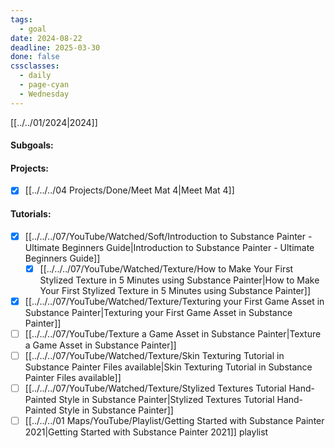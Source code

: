 ```yaml
---
tags:
  - goal
date: 2024-08-22
deadline: 2025-03-30
done: false
cssclasses:
  - daily
  - page-cyan
  - Wednesday
---
```

[[../../01/2024|2024]]
#### Subgoals:

#### Projects:
- [x] [[../../../04 Projects/Done/Meet Mat 4|Meet Mat 4]]
#### Tutorials:
- [x] [[../../../07/YouTube/Watched/Soft/Introduction to Substance Painter - Ultimate Beginners Guide|Introduction to Substance Painter - Ultimate Beginners Guide]]
	- [x] [[../../../07/YouTube/Watched/Texture/How to Make Your First Stylized Texture in 5 Minutes using Substance Painter|How to Make Your First Stylized Texture in 5 Minutes using Substance Painter]]
- [x] [[../../../07/YouTube/Watched/Texture/Texturing your First Game Asset in Substance Painter|Texturing your First Game Asset in Substance Painter]]
- [ ] [[../../../07/YouTube/Texture a Game Asset in Substance Painter|Texture a Game Asset in Substance Painter]]
- [ ] [[../../../07/YouTube/Watched/Texture/Skin Texturing Tutorial in Substance Painter  Files available|Skin Texturing Tutorial in Substance Painter  Files available]]
- [ ] [[../../../07/YouTube/Watched/Texture/Stylized Textures Tutorial  Hand-Painted Style in Substance Painter|Stylized Textures Tutorial  Hand-Painted Style in Substance Painter]]
- [ ] [[../../../01 Maps/YouTube/Playlist/Getting Started with Substance Painter 2021|Getting Started with Substance Painter 2021]] playlist
